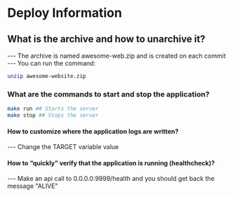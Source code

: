# Deploy Information

## What is the archive and how to unarchive it?

--- The archive is named awesome-web.zip and is created on each commit
--- You can run the command:

```bash
unzip awesome-website.zip
```

### What are the commands to start and stop the application?

```bash
make run ## Starts the server
make stop ## Stops the server
```

#### How to customize where the application logs are written?

--- Change the TARGET variable value

#### How to “quickly” verify that the application is running (healthcheck)?

--- Make an api call to 0.0.0.0:9999/health and you should get back the message "ALIVE"